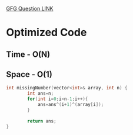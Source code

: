 [GFG Question LINK](https://www.geeksforgeeks.org/problems/missing-number-in-array1416)

# Optimized Code
## Time - O(N)
## Space - O(1)

```c++
int missingNumber(vector<int>& array, int n) {
        int ans=n;
        for(int i=0;i<n-1;i++){
            ans=ans^(i+1)^(array[i]);
        }
        
        return ans;
}
```
